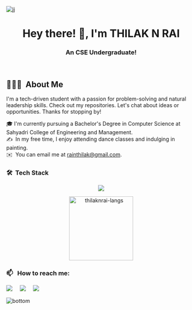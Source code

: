 ![jj](https://github.com/thilaknrai/thilaknrai/assets/130270049/838c40c2-9924-4c0c-aea0-5cd5f4e46731)

<h1 align="center">Hey there! 👋, I'm THILAK N RAI</h1>
<h3 align="center">An CSE Undergraduate!</h3>

<br />

<h2>👨🏻‍💻 &nbsp;About Me </h2>
I'm a tech-driven student with a passion for problem-solving and natural leadership skills. Check out my repositories. Let's chat about ideas or opportunities. Thanks for stopping by!

🎓&nbsp;I'm currently pursuing a Bachelor's Degree in Computer Science at Sahyadri College of Engineering and Management.\
✍️ &nbsp;In my free time, I enjoy attending dance classes and indulging in painting.\
✉️ &nbsp;You can email me at rainthilak@gmail.com.
### 🛠 &nbsp;Tech Stack
<p align="center">
  <a href="https://skillicons.dev/icons?i=html,css,c,mysql,java,vscode,firebase,eclipse">
    <img src="https://skillicons.dev/icons?i=html,css,c,mysql,java,vscode,firebase,eclipse" margin-right="20px">
  </a>
</p>

<p align="center">
<img height="170em" src="https://github-readme-stats.vercel.app/api/top-langs/?username=thilaknrai&layout=compact&show_icon=true&theme=algolia" alt="thilaknrai-langs"/></p>


### 📫 &nbsp; How to reach me:
<p>
  <a href="https://thilaknrai.netlify.app/"><img src="https://img.shields.io/badge/my_portfolio-000?style=for-the-badge&logo=ko-fi&logoColor=white" /></a>&nbsp;&nbsp;&nbsp;&nbsp;
  <a href="mailto:rainthilak@gmail.com"><img src="https://img.shields.io/badge/gmail-%23D14836.svg?&style=for-the-badge&logo=gmail&logoColor=white" /></a>&nbsp;&nbsp;&nbsp;&nbsp;
  <a href="https://www.linkedin.com/in/thilak-rai/"><img src="https://img.shields.io/badge/linkedin-%230077B5.svg?&style=for-the-badge&logo=linkedin&logoColor=white" /></a>&nbsp;&nbsp;&nbsp;&nbsp;
</p>

![bottom](https://github.com/thilaknrai/thilaknrai/assets/130270049/21d64f35-c7aa-42ef-a5c1-2ec4e496e962)
